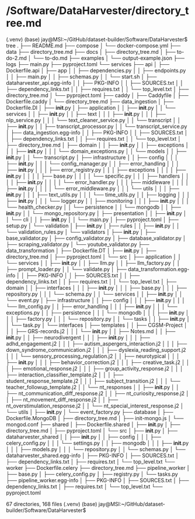 # /Software/DataHarvester/directory_tree.md

(.venv) (base) jay@MSI:~/GitHub/dataset-builder/Software/DataHarvester$ tree
.
├── README.md
├── compose
│   └── docker-compose.yml
├── data
├── directory_tree.md
├── docs
│   ├── directory_tree.md
│   ├── to-do-2.md
│   └── to-do.md
├── examples
│   └── output-example.json
├── logs
├── main.py
├── pyproject.toml
└── services
    ├── api
    │   ├── Dockerfile.api
    │   ├── app
    │   │   ├── dependencies.py
    │   │   ├── endpoints.py
    │   │   ├── main.py
    │   │   ├── schemas.py
    │   │   └── start.sh
    │   ├── dataharvester_api.egg-info
    │   │   ├── PKG-INFO
    │   │   ├── SOURCES.txt
    │   │   ├── dependency_links.txt
    │   │   ├── requires.txt
    │   │   └── top_level.txt
    │   ├── directory_tree.md
    │   └── pyproject.toml
    ├── caddy
    │   ├── Caddyfile
    │   ├── Dockerfile.caddy
    │   └── directory_tree.md
    ├── data_ingestion
    │   ├── Dockerfile.DI
    │   ├── __init__.py
    │   ├── application
    │   │   ├── __init__.py
    │   │   └── services
    │   │       ├── __init__.py
    │   │       ├── text
    │   │       │   ├── __init__.py
    │   │       │   ├── nlp_service.py
    │   │       │   └── text_cleaner_service.py
    │   │       └── transcript
    │   │           ├── __init__.py
    │   │           ├── transcript_processor.py
    │   │           └── transcript_service.py
    │   ├── data_ingestion.egg-info
    │   │   ├── PKG-INFO
    │   │   ├── SOURCES.txt
    │   │   ├── dependency_links.txt
    │   │   ├── requires.txt
    │   │   └── top_level.txt
    │   ├── directory_tree.md
    │   ├── domain
    │   │   ├── __init__.py
    │   │   ├── exceptions
    │   │   │   ├── __init__.py
    │   │   │   └── domain_exceptions.py
    │   │   └── models
    │   │       ├── __init__.py
    │   │       └── transcript.py
    │   ├── infrastructure
    │   │   ├── config
    │   │   │   ├── __init__.py
    │   │   │   └── config_manager.py
    │   │   ├── error_handling
    │   │   │   ├── __init__.py
    │   │   │   ├── error_registry.py
    │   │   │   ├── exceptions
    │   │   │   │   ├── __init__.py
    │   │   │   │   ├── base.py
    │   │   │   │   └── specific.py
    │   │   │   ├── handlers
    │   │   │   │   ├── __init__.py
    │   │   │   │   └── error_handler.py
    │   │   │   ├── middleware
    │   │   │   │   ├── __init__.py
    │   │   │   │   └── error_middleware.py
    │   │   │   └── utils
    │   │   │       ├── __init__.py
    │   │   │       ├── text_utils.py
    │   │   │       └── time_utils.py
    │   │   ├── logging
    │   │   │   ├── __init__.py
    │   │   │   └── logger.py
    │   │   ├── monitoring
    │   │   │   ├── __init__.py
    │   │   │   └── health_checker.py
    │   │   └── persistence
    │   │       └── mongodb
    │   │           ├── __init__.py
    │   │           └── mongo_repository.py
    │   ├── presentation
    │   │   ├── __init__.py
    │   │   └── cli
    │   │       ├── __init__.py
    │   │       └── main.py
    │   ├── pyproject.toml
    │   ├── setup.py
    │   └── validation
    │       ├── __init__.py
    │       ├── rules
    │       │   ├── __init__.py
    │       │   └── validation_rules.py
    │       └── validators
    │           ├── __init__.py
    │           ├── base_validator.py
    │           ├── config_validator.py
    │           ├── database_validator.py
    │           ├── scraping_validator.py
    │           └── youtube_validator.py
    ├── data_transformation
    │   ├── Dockerfile.DT
    │   ├── __init__.py
    │   ├── directory_tree.md
    │   ├── pyproject.toml
    │   └── src
    │       ├── application
    │       │   └── services
    │       │       ├── __init__.py
    │       │       ├── llm.py
    │       │       ├── llm_factory.py
    │       │       ├── prompt_loader.py
    │       │       └── validate.py
    │       ├── data_transformation.egg-info
    │       │   ├── PKG-INFO
    │       │   ├── SOURCES.txt
    │       │   ├── dependency_links.txt
    │       │   ├── requires.txt
    │       │   └── top_level.txt
    │       ├── domain
    │       │   ├── interfaces
    │       │   │   ├── __init__.py
    │       │   │   ├── base.py
    │       │   │   ├── repository.py
    │       │   │   └── schema.py
    │       │   └── services
    │       │       ├── __init__.py
    │       │       └── event.py
    │       ├── infrastructure
    │       │   ├── config
    │       │   │   ├── __init__.py
    │       │   │   └── llm_config.py
    │       │   ├── error_handling
    │       │   │   ├── __init__.py
    │       │   │   └── exceptions.py
    │       │   ├── persistence
    │       │   │   └── mongodb
    │       │   │       ├── __init__.py
    │       │   │       ├── factory.py
    │       │   │       └── repository.py
    │       │   └── tasks
    │       │       ├── __init__.py
    │       │       └── task.py
    │       └── interfaces
    │           ├── templates
    │           │   ├── CGSM-Project
    │           │   │   ├── GRS-records.j2
    │           │   │   └── __init__.py
    │           │   ├── Notes.md
    │           │   ├── __init__.py
    │           │   ├── neurodivergent
    │           │   │   ├── __init__.py
    │           │   │   ├── adhd_engagement.j2
    │           │   │   ├── autism_aspergers_interaction.j2
    │           │   │   ├── down_syndrome_communication.j2
    │           │   │   ├── dyslexia_reading_support.j2
    │           │   │   └── sensory_processing_regulation.j2
    │           │   ├── neurotypical
    │           │   │   ├── __init__.py
    │           │   │   ├── behavior_correction.j2
    │           │   │   ├── creative_task.j2
    │           │   │   ├── emotional_response.j2
    │           │   │   ├── group_activity_response.j2
    │           │   │   ├── interaction_classifier_template.j2
    │           │   │   ├── student_response_template.j2
    │           │   │   ├── subject_transition.j2
    │           │   │   └── teacher_followup_template.j2
    │           │   └── nt_responses
    │           │       ├── __init__.py
    │           │       ├── nt_communication_diff_response.j2
    │           │       ├── nt_curiosity_response.j2
    │           │       ├── nt_movement_diff_response.j2
    │           │       ├── nt_overstimulation_response.j2
    │           │       └── nt_special_interest_response.j2
    │           └── utils
    │               ├── __init__.py
    │               └── event_factory.py
    ├── database
    │   ├── Dockerfile.MongoDB
    │   ├── directory_tree.md
    │   ├── init-mongo.js
    │   └── mongod.conf
    ├── shared
    │   ├── Dockerfile.shared
    │   ├── __init__.py
    │   ├── directory_tree.md
    │   ├── pyproject.toml
    │   └── src
    │       ├── __init__.py
    │       ├── dataharvester_shared
    │       │   ├── __init__.py
    │       │   ├── config
    │       │   │   ├── celery_config.py
    │       │   │   └── settings.py
    │       │   ├── mongodb
    │       │   │   ├── __init__.py
    │       │   │   ├── models.py
    │       │   │   └── repository.py
    │       │   └── schemas.py
    │       └── dataharvester_shared.egg-info
    │           ├── PKG-INFO
    │           ├── SOURCES.txt
    │           ├── dependency_links.txt
    │           ├── requires.txt
    │           └── top_level.txt
    └── worker
        ├── Dockerfile.celery
        ├── directory_tree.md
        ├── pipeline_worker
        │   ├── base.py
        │   ├── celery_config.py
        │   ├── registry.py
        │   └── tasks.py
        ├── pipeline_worker.egg-info
        │   ├── PKG-INFO
        │   ├── SOURCES.txt
        │   ├── dependency_links.txt
        │   ├── requires.txt
        │   └── top_level.txt
        └── pyproject.toml

67 directories, 168 files
(.venv) (base) jay@MSI:~/GitHub/dataset-builder/Software/DataHarvester$ 